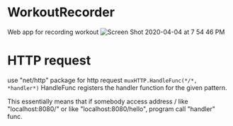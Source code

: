 # WorkoutRecorder
Web app for recording workout
![Screen Shot 2020-04-04 at 7 54 46 PM](https://user-images.githubusercontent.com/52692945/78995847-3ac05380-7b7e-11ea-9b58-6788ce05dc77.png)

# HTTP request
use "net/http" package for http request
`muxHTTP.HandleFunc(*/*, *handler*)`
HandleFunc registers the handler function for the given pattern.

This essentially means that if somebody access address / like "localhost:8080/" or like "localhost:8080/hello", program call "handler" func.